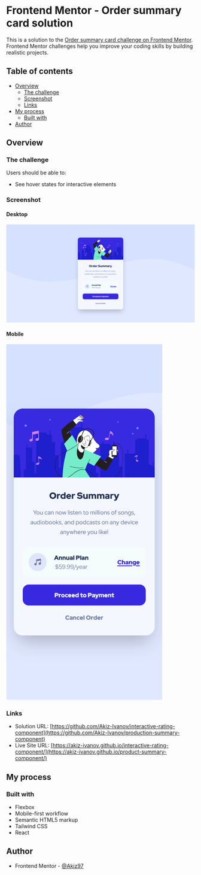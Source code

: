 # Frontend Mentor - Order summary card solution

This is a solution to the [Order summary card challenge on Frontend Mentor](https://www.frontendmentor.io/challenges/order-summary-component-QlPmajDUj). Frontend Mentor challenges help you improve your coding skills by building realistic projects. 

## Table of contents

- [Overview](#overview)
  - [The challenge](#the-challenge)
  - [Screenshot](#screenshot)
  - [Links](#links)
- [My process](#my-process)
  - [Built with](#built-with)
- [Author](#author)

## Overview

### The challenge

Users should be able to:

- See hover states for interactive elements

### Screenshot

#### Desktop

![Desktop screenshot](./screenshots/desktop-screenshot.png)

#### Mobile

![Mobile screenshot](./screenshots/mobile-screenshot.png)

### Links

- Solution URL: [https://github.com/Akiz-Ivanov/interactive-rating-component](https://github.com/Akiz-Ivanov/production-summary-component)
- Live Site URL: [https://akiz-ivanov.github.io/interactive-rating-component/](https://akiz-ivanov.github.io/product-summary-component/)

## My process

### Built with

- Flexbox
- Mobile-first workflow
- Semantic HTML5 markup
- Tailwind CSS
- React

## Author

- Frontend Mentor - [@Akiz97](https://www.frontendmentor.io/profile/Akiz97)